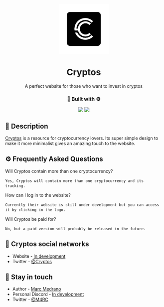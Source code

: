 <p align="center">
  <a href="https://elmarcz.github.io/Cryptos/" target="blank"><img src="https://raw.githubusercontent.com/elmarcz/Cryptos/main/Cryptos.png" width="160" alt="Dot Logo" /></a>
  <h1 align="center" href="https://elmarcz.github.io/Cryptos/">Cryptos</h1>
</p>
<p align="center">A perfect website for those who want to invest in cryptos</p>
<h3 align="center">🔨 Built with ⚙️</h3>
<p align="center">
   <img src='https://raw.githubusercontent.com/sammwyy/sammwyy/master/skills/css.png' height='50px'/>
   <img src='https://raw.githubusercontent.com/sammwyy/sammwyy/master/skills/html.png' height='50px'>
  </p>


## 📝 Description

[Cryptos](https://elmarcz.github.io/Cryptos/) is a resource for cryptocurrency lovers. Its super simple design to make it more minimalist gives an amazing touch to the website.

## ⚙ Frequently Asked Questions

Will Cryptos contain more than one cryptocurrency?
```
Yes, Cryptos will contain more than one cryptocurrency and its tracking.
```

How can I log in to the website?
```
Currently their website is still under development but you can access it by clicking in the logo.
```

Will Cryptos be paid for?
```
No, but a paid version will probably be released in the future.
```

## 💼 Cryptos social networks

- Website - [In development](https://elmarcz.github.io/Cryptos/)
- Twitter - [@Cryptos](https://twitter.com/Deathland)

## 📱 Stay in touch

- Author - [Marc Medrano](https://www.flowcode.com/page/elmarc)
- Personal Discord - [In development](https://discord.gg/qBXUtT8Kte)
- Twitter - [@M4RC](https://twitter.com/MarcMedrano15)

